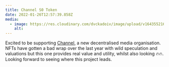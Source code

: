 ```yaml
---
title: Channel S0 Token
date: 2022-01-26T12:57:39.858Z
media:
  - image: https://res.cloudinary.com/dvckadoiv/image/upload/v1643552162/Soft%20Refresh/Logs/s0-founder-token_druq6x.jpg
    alt: 
---
```

Excited to be supporting [Channel](https://www.channel.xyz/), a new decentralised media organisation. NFTs have gotten a bad wrap over the last year with wild speculation and valuations but this one provides real value and utility, whilst also looking 🔥🔥. Looking forward to seeing where this project leads.
